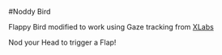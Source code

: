 #Noddy Bird


Flappy Bird modified to work using Gaze tracking from [XLabs](http://www.xlabs.com.au)

Nod your Head to trigger a Flap!
